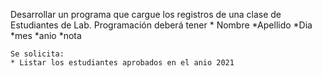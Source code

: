 Desarrollar un programa que cargue los registros de una clase de Estudiantes de Lab. Programación
deberá tener
    * Nombre    *Apellido
    *Dia *mes *anio    *nota
   
    Se solicita:
    * Listar los estudiantes aprobados en el anio 2021
